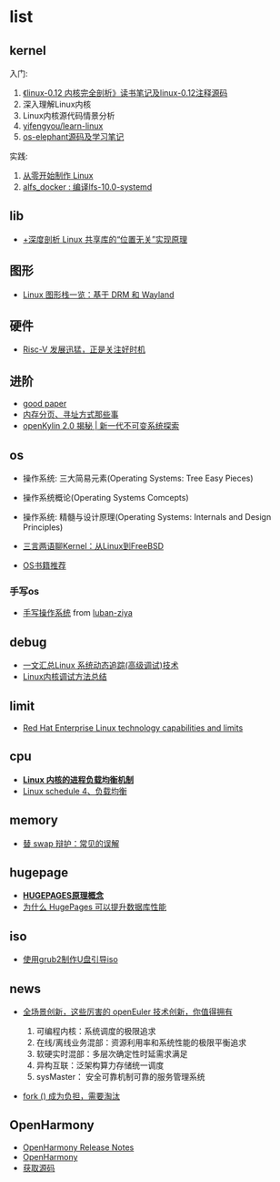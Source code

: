 # list
## kernel
入门:
1. [《linux-0.12 内核完全剖析》读书笔记及linux-0.12注释源码](https://github.com/yifengyou/linux-0.12)
1. 深入理解Linux内核
1. Linux内核源代码情景分析
1. [yifengyou/learn-linux](https://github.com/yifengyou/learn-linux)
1. [os-elephant源码及学习笔记](https://github.com/yifengyou/os-elephant)

实践:
1. [从零开始制作 Linux](https://juejin.im/entry/6844903600305635335)
1. [alfs_docker : 编译lfs-10.0-systemd](https://gitee.com/chenhao/alfs_docker)

## lib
- [+深度剖析 Linux 共享库的“位置无关”实现原理](https://tinylab.org/shlib-pic/)

## 图形
- [Linux 图形栈一览：基于 DRM 和 Wayland](https://tinylab.org/linux-graphics-stack-overview#author-footer)

## 硬件
- [Risc-V 发展迅猛，正是关注好时机](https://tinylab.org/riscv-overview/)

## 进阶
- [good paper](https://people.freebsd.org/~lstewart/articles/)
- [内存分页、寻址方式那些事](https://www.jianshu.com/p/b29dedb246d1)
- [openKylin 2.0 揭秘 | 新一代不可变系统探索](https://www.oschina.net/news/274942)

## os
- 操作系统: 三大简易元素(Operating Systems: Tree Easy Pieces)
- 操作系统概论(Operating Systems Comcepts)
- 操作系统: 精髓与设计原理(Operating Systems: Internals and Design Principles)

- [三言两语聊Kernel：从Linux到FreeBSD](http://laoar.github.io/blogs/325/)
- [OS书籍推荐](https://www.junmajinlong.com/os/index/)

### 手写os
- [手写操作系统](https://www.eet-china.com/mp/a163987.html) from [luban-ziya](https://gitee.com/luban-ziya/projects)

## debug
- [一文汇总Linux 系统动态追踪(高级调试)技术](http://news.eeworld.com.cn/mp/ymc/a85336.jspx)
- [Linux内核调试方法总结](https://www.cnblogs.com/alantu2018/p/8997149.html)

## limit
- [Red Hat Enterprise Linux technology capabilities and limits](https://access.redhat.com/articles/rhel-limits)

## cpu
- [**Linux 内核的进程负载均衡机制**](https://xie.infoq.cn/article/2b87af0078fe356a0445a201b)
- [Linux schedule 4、负载均衡](https://blog.csdn.net/pwl999/article/details/78817905)

## memory
- [替 swap 辩护：常见的误解](https://farseerfc.me/zhs/in-defence-of-swap.html)

## hugepage
- [**HUGEPAGES原理概念**](https://ustack.io/2019-11-21-Linux%E4%B9%8Bhugepages%E5%8E%9F%E7%90%86%E6%A6%82%E5%BF%B5.html)
- [为什么 HugePages 可以提升数据库性能](https://draveness.me/whys-the-design-linux-hugepages/)

## iso
- [使用grub2制作U盘引导iso](http://xstarcd.github.io/wiki/Linux/boot-multiple-iso-from-usb-via-grub2-using-linux.html)

## news
- [全场景创新，这些厉害的 openEuler 技术创新，你值得拥有](https://linux.cn/article-15435-1.html)

	1. 可编程内核：系统调度的极限追求
	1. 在线/离线业务混部：资源利用率和系统性能的极限平衡追求
	1. 软硬实时混部：多层次确定性时延需求满足
	1. 异构互联：泛架构算力存储统一调度
	1. sysMaster： 安全可靠机制可靠的服务管理系统
- [fork () 成为负担，需要淘汰](https://www.oschina.net/news/105857/a-fork-in-the-road)

## OpenHarmony
- [OpenHarmony Release Notes](https://gitee.com/openharmony/docs/blob/master/zh-cn/release-notes/Readme.md)
- [OpenHarmony](https://github.com/fenwii/OpenHarmony)
- [获取源码](https://gitee.com/openharmony/docs/blob/master/zh-cn/device-dev/get-code/sourcecode-acquire.md)